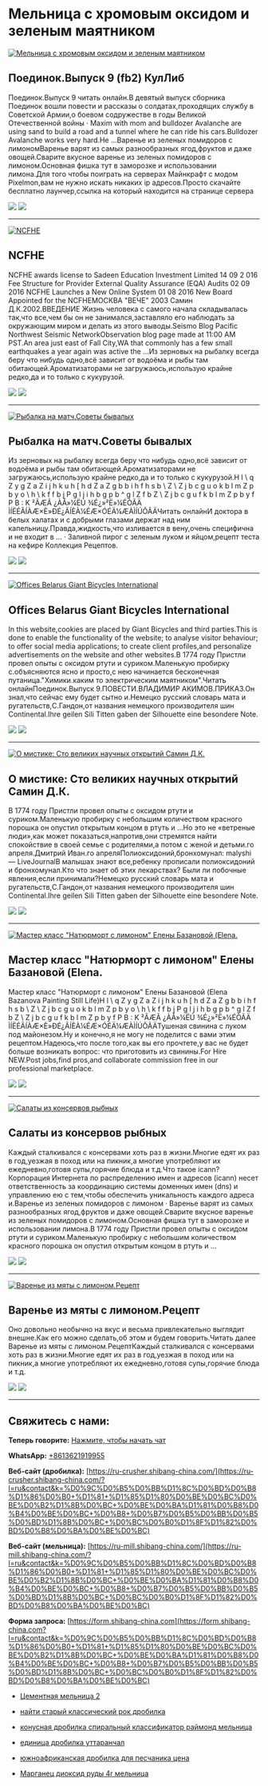 # Мельница с хромовым оксидом и зеленым маятником

<a href="https://swt.shibang-china.com/?l=ru&img&k=%D0%9C%D0%B5%D0%BB%D1%8C%D0%BD%D0%B8%D1%86%D0%B0+%D1%81+%D1%85%D1%80%D0%BE%D0%BC%D0%BE%D0%B2%D1%8B%D0%BC+%D0%BE%D0%BA%D1%81%D0%B8%D0%B4%D0%BE%D0%BC+%D0%B8+%D0%B7%D0%B5%D0%BB%D0%B5%D0%BD%D1%8B%D0%BC+%D0%BC%D0%B0%D1%8F%D1%82%D0%BD%D0%B8%D0%BA%D0%BE%D0%BC" target="_blank">![Мельница с хромовым оксидом и зеленым маятником](http://static.shibang-china.com/all-800x300/993.jpg)</a>

## Поединок.Выпуск 9 (fb2) КулЛиб
Поединок.Выпуск 9 читать онлайн.В девятый выпуск сборника Поединок вошли повести и рассказы о солдатах,проходящих службу в Советской Армии,о боевом содружестве в годы Великой Отечественной войны&nbsp;&#0183;&#32;Maxim with mom and bulldozer Avalanche are using sand to build a road and a tunnel where he can ride his cars.Bulldozer Avalanche works very hard.He …Варенье из зеленых помидоров с лимономВаренье варят из самых разнообразных ягод,фруктов и даже овощей.Сварите вкусное варенье из зеленых помидоров с лимоном.Основная фишка тут в заморозке и использовании лимона.Для того чтобы поиграть на серверах Майнкрафт с модом Pixelmon,вам не нужно искать никаких ip адресов.Просто скачайте бесплатно лаунчер,ссылка на который находится на странице сервера


<a href="https://whatsapp.shibangsoft.com/WhatsApp.php" target="_blank" title="WhatsApp">![](http://static.shibang-china.com/icon/whatsapp.png)</a> <a href="https://swt.shibang-china.com/?l=ru&icon&k=%D0%9C%D0%B5%D0%BB%D1%8C%D0%BD%D0%B8%D1%86%D0%B0+%D1%81+%D1%85%D1%80%D0%BE%D0%BC%D0%BE%D0%B2%D1%8B%D0%BC+%D0%BE%D0%BA%D1%81%D0%B8%D0%B4%D0%BE%D0%BC+%D0%B8+%D0%B7%D0%B5%D0%BB%D0%B5%D0%BD%D1%8B%D0%BC+%D0%BC%D0%B0%D1%8F%D1%82%D0%BD%D0%B8%D0%BA%D0%BE%D0%BC" target="_blank">![](http://static.shibang-china.com/icon/chat-ru.png)</a>

---

<a href="https://swt.shibang-china.com/?l=ru&img&k=%D0%9C%D0%B5%D0%BB%D1%8C%D0%BD%D0%B8%D1%86%D0%B0+%D1%81+%D1%85%D1%80%D0%BE%D0%BC%D0%BE%D0%B2%D1%8B%D0%BC+%D0%BE%D0%BA%D1%81%D0%B8%D0%B4%D0%BE%D0%BC+%D0%B8+%D0%B7%D0%B5%D0%BB%D0%B5%D0%BD%D1%8B%D0%BC+%D0%BC%D0%B0%D1%8F%D1%82%D0%BD%D0%B8%D0%BA%D0%BE%D0%BC" target="_blank">![NCFHE](http://static.shibang-china.com/all-800x300/86.jpg)</a>

## NCFHE
NCFHE awards license to Sadeen Education Investment Limited 14 09 2 016 Fee Structure for Provider External Quality Assurance (EQA) Audits 02 09 2016 NCFHE Launches a New Online System 01 08 2016 New Board Appointed for the NCFHEМОСКВА &quot;ВЕЧЕ&quot; 2003 Самин Д.К.2002.ВВЕДЕНИЕ Жизнь человека с самого начала складывалась так,что все,чем бы он не занимался,заставляло его наблюдать за окружающим миром и делать из этого выводы.Seismo Blog Pacific Northwest Seismic NetworkObservation blog page made at 11:00 AM PST.An area just east of Fall City,WA that commonly has a few small earthquakes a year again was active the …Из зерновых на рыбалку всегда беру что нибудь одно,всё зависит от водоёма и рыбы там обитающей.Ароматизаторами не загружаюсь,использую крайне редко,да и то только с кукурузой.


<a href="https://whatsapp.shibangsoft.com/WhatsApp.php" target="_blank" title="WhatsApp">![](http://static.shibang-china.com/icon/whatsapp.png)</a> <a href="https://swt.shibang-china.com/?l=ru&icon&k=%D0%9C%D0%B5%D0%BB%D1%8C%D0%BD%D0%B8%D1%86%D0%B0+%D1%81+%D1%85%D1%80%D0%BE%D0%BC%D0%BE%D0%B2%D1%8B%D0%BC+%D0%BE%D0%BA%D1%81%D0%B8%D0%B4%D0%BE%D0%BC+%D0%B8+%D0%B7%D0%B5%D0%BB%D0%B5%D0%BD%D1%8B%D0%BC+%D0%BC%D0%B0%D1%8F%D1%82%D0%BD%D0%B8%D0%BA%D0%BE%D0%BC" target="_blank">![](http://static.shibang-china.com/icon/chat-ru.png)</a>

---

<a href="https://swt.shibang-china.com/?l=ru&img&k=%D0%9C%D0%B5%D0%BB%D1%8C%D0%BD%D0%B8%D1%86%D0%B0+%D1%81+%D1%85%D1%80%D0%BE%D0%BC%D0%BE%D0%B2%D1%8B%D0%BC+%D0%BE%D0%BA%D1%81%D0%B8%D0%B4%D0%BE%D0%BC+%D0%B8+%D0%B7%D0%B5%D0%BB%D0%B5%D0%BD%D1%8B%D0%BC+%D0%BC%D0%B0%D1%8F%D1%82%D0%BD%D0%B8%D0%BA%D0%BE%D0%BC" target="_blank">![Рыбалка на матч.Советы бывалых](http://static.shibang-china.com/all-800x300/485.jpg)</a>

## Рыбалка на матч.Советы бывалых
Из зерновых на рыбалку всегда беру что нибудь одно,всё зависит от водоёма и рыбы там обитающей.Ароматизаторами не загружаюсь,использую крайне редко,да и то только с кукурузой.H l \ q Z y g Z a Z i j h k u h [ h d Z a Z g b b i h f h s b \ Z \ Z j b c g u o k b l m Z p b y o \ h \ k f f b j P g l j i h b g p b ^ g l Z f b Z \ Z j b c g u f k b l m Z p b y f P B : K &#178;&#195;&#198;&#195; &#191;&#192;&#197;&#187;&#188;&#203;&#218; &#190;&#201;&#191;&#187;&#178;&#203;&#187;&#188;&#201;&#210;&#195;&#196; &#204;&#205;&#203;&#201;&#195;&#205;&#192;&#198;&#215;&#200;&#187;&#208;&#201;&#191;&#195;&#205;&#200;&#192;&#188;&#201;&#198;&#215;&#211;&#201;&#196;&#188;&#198;&#192;&#204;&#205;&#218;&#212;&#195;&#196;Читать онлайнИ доктора в белых халатах и с добрыми глазами держат над ним капельницу.Правда,жидкость,что изливается в вену,очень специфична и не входит в …&nbsp;&#0183;&#32;Заливной пирог с зеленым луком и яйцом,рецепт теста на кефире Коллекция Рецептов.


<a href="https://whatsapp.shibangsoft.com/WhatsApp.php" target="_blank" title="WhatsApp">![](http://static.shibang-china.com/icon/whatsapp.png)</a> <a href="https://swt.shibang-china.com/?l=ru&icon&k=%D0%9C%D0%B5%D0%BB%D1%8C%D0%BD%D0%B8%D1%86%D0%B0+%D1%81+%D1%85%D1%80%D0%BE%D0%BC%D0%BE%D0%B2%D1%8B%D0%BC+%D0%BE%D0%BA%D1%81%D0%B8%D0%B4%D0%BE%D0%BC+%D0%B8+%D0%B7%D0%B5%D0%BB%D0%B5%D0%BD%D1%8B%D0%BC+%D0%BC%D0%B0%D1%8F%D1%82%D0%BD%D0%B8%D0%BA%D0%BE%D0%BC" target="_blank">![](http://static.shibang-china.com/icon/chat-ru.png)</a>

---

<a href="https://swt.shibang-china.com/?l=ru&img&k=%D0%9C%D0%B5%D0%BB%D1%8C%D0%BD%D0%B8%D1%86%D0%B0+%D1%81+%D1%85%D1%80%D0%BE%D0%BC%D0%BE%D0%B2%D1%8B%D0%BC+%D0%BE%D0%BA%D1%81%D0%B8%D0%B4%D0%BE%D0%BC+%D0%B8+%D0%B7%D0%B5%D0%BB%D0%B5%D0%BD%D1%8B%D0%BC+%D0%BC%D0%B0%D1%8F%D1%82%D0%BD%D0%B8%D0%BA%D0%BE%D0%BC" target="_blank">![Offices Belarus Giant Bicycles International](http://static.shibang-china.com/all-800x300/278.jpg)</a>

## Offices Belarus Giant Bicycles International
In this website,cookies are placed by Giant Bicycles and third parties.This is done to enable the functionality of the website; to analyse visitor behaviour; to offer social media applications; to create client profiles,and personalize advertisements on the website and other websites.В 1774 году Пристли провел опыты с оксидом ртути и суриком.Маленькую пробирку с.объясняются ясно и просто,с нею начинается бесконечная путаница.&quot;Химики.каким то электрическим маятником&quot;.Читать онлайнПоединок.Выпуск 9.ПОВЕСТИ.ВЛАДИМИР АКИМОВ.ПРИКАЗ.Он знал,что сейчас ему будет сытно и.Немецко русский словарь мата и ругательств,C.Гандон,от названия немецкого производителя шин Continental.Ihre geilen Sili Titten gaben der Silhouette eine besondere Note.


<a href="https://whatsapp.shibangsoft.com/WhatsApp.php" target="_blank" title="WhatsApp">![](http://static.shibang-china.com/icon/whatsapp.png)</a> <a href="https://swt.shibang-china.com/?l=ru&icon&k=%D0%9C%D0%B5%D0%BB%D1%8C%D0%BD%D0%B8%D1%86%D0%B0+%D1%81+%D1%85%D1%80%D0%BE%D0%BC%D0%BE%D0%B2%D1%8B%D0%BC+%D0%BE%D0%BA%D1%81%D0%B8%D0%B4%D0%BE%D0%BC+%D0%B8+%D0%B7%D0%B5%D0%BB%D0%B5%D0%BD%D1%8B%D0%BC+%D0%BC%D0%B0%D1%8F%D1%82%D0%BD%D0%B8%D0%BA%D0%BE%D0%BC" target="_blank">![](http://static.shibang-china.com/icon/chat-ru.png)</a>

---

<a href="https://swt.shibang-china.com/?l=ru&img&k=%D0%9C%D0%B5%D0%BB%D1%8C%D0%BD%D0%B8%D1%86%D0%B0+%D1%81+%D1%85%D1%80%D0%BE%D0%BC%D0%BE%D0%B2%D1%8B%D0%BC+%D0%BE%D0%BA%D1%81%D0%B8%D0%B4%D0%BE%D0%BC+%D0%B8+%D0%B7%D0%B5%D0%BB%D0%B5%D0%BD%D1%8B%D0%BC+%D0%BC%D0%B0%D1%8F%D1%82%D0%BD%D0%B8%D0%BA%D0%BE%D0%BC" target="_blank">![О мистике: Сто великих научных открытий Самин Д.К.](http://static.shibang-china.com/all-800x300/884.jpg)</a>

## О мистике: Сто великих научных открытий Самин Д.К.
В 1774 году Пристли провел опыты с оксидом ртути и суриком.Маленькую пробирку с небольшим количеством красного порошка он опустил открытым концом в ртуть и …Но это не &#171;ветреные люди&#187;,как может показаться,напротив,они стремятся найти спокойствие в своей семье с родителями,а потом с женой и детьми.го апреля.Дмитрий Иван.го апреляПолиоксидоний,бронхомунал: malyshi — LiveJournalВ малышах знают все,ребенку прописали полиоксидоний и бронхомунал.Кто что знает об этих лекарствах? Были ли побочные явления,если принимали?Немецко русский словарь мата и ругательств,C.Гандон,от названия немецкого производителя шин Continental.Ihre geilen Sili Titten gaben der Silhouette eine besondere Note.


<a href="https://whatsapp.shibangsoft.com/WhatsApp.php" target="_blank" title="WhatsApp">![](http://static.shibang-china.com/icon/whatsapp.png)</a> <a href="https://swt.shibang-china.com/?l=ru&icon&k=%D0%9C%D0%B5%D0%BB%D1%8C%D0%BD%D0%B8%D1%86%D0%B0+%D1%81+%D1%85%D1%80%D0%BE%D0%BC%D0%BE%D0%B2%D1%8B%D0%BC+%D0%BE%D0%BA%D1%81%D0%B8%D0%B4%D0%BE%D0%BC+%D0%B8+%D0%B7%D0%B5%D0%BB%D0%B5%D0%BD%D1%8B%D0%BC+%D0%BC%D0%B0%D1%8F%D1%82%D0%BD%D0%B8%D0%BA%D0%BE%D0%BC" target="_blank">![](http://static.shibang-china.com/icon/chat-ru.png)</a>

---

<a href="https://swt.shibang-china.com/?l=ru&img&k=%D0%9C%D0%B5%D0%BB%D1%8C%D0%BD%D0%B8%D1%86%D0%B0+%D1%81+%D1%85%D1%80%D0%BE%D0%BC%D0%BE%D0%B2%D1%8B%D0%BC+%D0%BE%D0%BA%D1%81%D0%B8%D0%B4%D0%BE%D0%BC+%D0%B8+%D0%B7%D0%B5%D0%BB%D0%B5%D0%BD%D1%8B%D0%BC+%D0%BC%D0%B0%D1%8F%D1%82%D0%BD%D0%B8%D0%BA%D0%BE%D0%BC" target="_blank">![Мастер класс &quot;Натюрморт с лимоном&quot; Елены Базановой (Elena.](http://static.shibang-china.com/all-800x300/116.jpg)</a>

## Мастер класс &quot;Натюрморт с лимоном&quot; Елены Базановой (Elena.
Мастер класс &quot;Натюрморт с лимоном&quot; Елены Базановой (Elena Bazanova Painting Still Life)H l \ q Z y g Z a Z i j h k u h [ h d Z a Z g b b i h f h s b \ Z \ Z j b c g u o k b l m Z p b y o \ h \ k f f b j P g l j i h b g p b ^ g l Z f b Z \ Z j b c g u f k b l m Z p b y f P B : K &#178;&#195;&#198;&#195; &#191;&#192;&#197;&#187;&#188;&#203;&#218; &#190;&#201;&#191;&#187;&#178;&#203;&#187;&#188;&#201;&#210;&#195;&#196; &#204;&#205;&#203;&#201;&#195;&#205;&#192;&#198;&#215;&#200;&#187;&#208;&#201;&#191;&#195;&#205;&#200;&#192;&#188;&#201;&#198;&#215;&#211;&#201;&#196;&#188;&#198;&#192;&#204;&#205;&#218;&#212;&#195;&#196;Тушеная свинина с луком под майонезом.Ну и конечно,я не могу не поделится с вами этим рецептом.Надеюсь,что после того,как вы его прочтете,у вас не будет больше возникать вопрос: что приготовить из свинины.For Hire NEW.Post jobs,find pros,and collaborate commission free in our professional marketplace.


<a href="https://whatsapp.shibangsoft.com/WhatsApp.php" target="_blank" title="WhatsApp">![](http://static.shibang-china.com/icon/whatsapp.png)</a> <a href="https://swt.shibang-china.com/?l=ru&icon&k=%D0%9C%D0%B5%D0%BB%D1%8C%D0%BD%D0%B8%D1%86%D0%B0+%D1%81+%D1%85%D1%80%D0%BE%D0%BC%D0%BE%D0%B2%D1%8B%D0%BC+%D0%BE%D0%BA%D1%81%D0%B8%D0%B4%D0%BE%D0%BC+%D0%B8+%D0%B7%D0%B5%D0%BB%D0%B5%D0%BD%D1%8B%D0%BC+%D0%BC%D0%B0%D1%8F%D1%82%D0%BD%D0%B8%D0%BA%D0%BE%D0%BC" target="_blank">![](http://static.shibang-china.com/icon/chat-ru.png)</a>

---

<a href="https://swt.shibang-china.com/?l=ru&img&k=%D0%9C%D0%B5%D0%BB%D1%8C%D0%BD%D0%B8%D1%86%D0%B0+%D1%81+%D1%85%D1%80%D0%BE%D0%BC%D0%BE%D0%B2%D1%8B%D0%BC+%D0%BE%D0%BA%D1%81%D0%B8%D0%B4%D0%BE%D0%BC+%D0%B8+%D0%B7%D0%B5%D0%BB%D0%B5%D0%BD%D1%8B%D0%BC+%D0%BC%D0%B0%D1%8F%D1%82%D0%BD%D0%B8%D0%BA%D0%BE%D0%BC" target="_blank">![Салаты из консервов рыбных](http://static.shibang-china.com/all-800x300/1103.jpg)</a>

## Салаты из консервов рыбных
Каждый сталкивался с консервами хоть раз в жизни.Многие едят их раз в год,уезжая в поход или на пикник,а многие употребляют их ежедневно,готовя супы,горячие блюда и т.д.Что такое icann? Корпорация Интернета по распределению имен и адресов (icann) несет ответственность за координацию системы доменных имен (dns) и управлению ею с тем,чтобы обеспечить уникальность каждого адреса и.Варенье из зеленых помидоров с лимоном&nbsp;&#0183;&#32;Варенье варят из самых разнообразных ягод,фруктов и даже овощей.Сварите вкусное варенье из зеленых помидоров с лимоном.Основная фишка тут в заморозке и использовании лимона.В 1774 году Пристли провел опыты с оксидом ртути и суриком.Маленькую пробирку с небольшим количеством красного порошка он опустил открытым концом в ртуть и …


<a href="https://whatsapp.shibangsoft.com/WhatsApp.php" target="_blank" title="WhatsApp">![](http://static.shibang-china.com/icon/whatsapp.png)</a> <a href="https://swt.shibang-china.com/?l=ru&icon&k=%D0%9C%D0%B5%D0%BB%D1%8C%D0%BD%D0%B8%D1%86%D0%B0+%D1%81+%D1%85%D1%80%D0%BE%D0%BC%D0%BE%D0%B2%D1%8B%D0%BC+%D0%BE%D0%BA%D1%81%D0%B8%D0%B4%D0%BE%D0%BC+%D0%B8+%D0%B7%D0%B5%D0%BB%D0%B5%D0%BD%D1%8B%D0%BC+%D0%BC%D0%B0%D1%8F%D1%82%D0%BD%D0%B8%D0%BA%D0%BE%D0%BC" target="_blank">![](http://static.shibang-china.com/icon/chat-ru.png)</a>

---

<a href="https://swt.shibang-china.com/?l=ru&img&k=%D0%9C%D0%B5%D0%BB%D1%8C%D0%BD%D0%B8%D1%86%D0%B0+%D1%81+%D1%85%D1%80%D0%BE%D0%BC%D0%BE%D0%B2%D1%8B%D0%BC+%D0%BE%D0%BA%D1%81%D0%B8%D0%B4%D0%BE%D0%BC+%D0%B8+%D0%B7%D0%B5%D0%BB%D0%B5%D0%BD%D1%8B%D0%BC+%D0%BC%D0%B0%D1%8F%D1%82%D0%BD%D0%B8%D0%BA%D0%BE%D0%BC" target="_blank">![Варенье из мяты с лимоном.Рецепт](http://static.shibang-china.com/all-800x300/460.jpg)</a>

## Варенье из мяты с лимоном.Рецепт
Оно довольно необычно на вкус и весьма привлекательно выглядит внешне.Как его можно сделать,об этом и будем говорить.Читать далее Варенье из мяты с лимоном.РецептКаждый сталкивался с консервами хоть раз в жизни.Многие едят их раз в год,уезжая в поход или на пикник,а многие употребляют их ежедневно,готовя супы,горячие блюда и т.д.

<a href="https://whatsapp.shibangsoft.com/WhatsApp.php" target="_blank" title="WhatsApp">![](http://static.shibang-china.com/icon/whatsapp.png)</a> <a href="https://swt.shibang-china.com/?l=ru&icon&k=%D0%9C%D0%B5%D0%BB%D1%8C%D0%BD%D0%B8%D1%86%D0%B0+%D1%81+%D1%85%D1%80%D0%BE%D0%BC%D0%BE%D0%B2%D1%8B%D0%BC+%D0%BE%D0%BA%D1%81%D0%B8%D0%B4%D0%BE%D0%BC+%D0%B8+%D0%B7%D0%B5%D0%BB%D0%B5%D0%BD%D1%8B%D0%BC+%D0%BC%D0%B0%D1%8F%D1%82%D0%BD%D0%B8%D0%BA%D0%BE%D0%BC" target="_blank">![](http://static.shibang-china.com/icon/chat-ru.png)</a>

---
## Свяжитесь с нами:

**Теперь говорите:** [Нажмите, чтобы начать чат](https://swt.shibang-china.com?l=ru&contact&k=%D0%9C%D0%B5%D0%BB%D1%8C%D0%BD%D0%B8%D1%86%D0%B0+%D1%81+%D1%85%D1%80%D0%BE%D0%BC%D0%BE%D0%B2%D1%8B%D0%BC+%D0%BE%D0%BA%D1%81%D0%B8%D0%B4%D0%BE%D0%BC+%D0%B8+%D0%B7%D0%B5%D0%BB%D0%B5%D0%BD%D1%8B%D0%BC+%D0%BC%D0%B0%D1%8F%D1%82%D0%BD%D0%B8%D0%BA%D0%BE%D0%BC)

**WhatsApp:**  [+8613621919955](https://whatsapp.shibangsoft.com/WhatsApp.php)

**Веб-сайт (дробилка):** [https://ru-crusher.shibang-china.com/](https://ru-crusher.shibang-china.com/?l=ru&contact&k=%D0%9C%D0%B5%D0%BB%D1%8C%D0%BD%D0%B8%D1%86%D0%B0+%D1%81+%D1%85%D1%80%D0%BE%D0%BC%D0%BE%D0%B2%D1%8B%D0%BC+%D0%BE%D0%BA%D1%81%D0%B8%D0%B4%D0%BE%D0%BC+%D0%B8+%D0%B7%D0%B5%D0%BB%D0%B5%D0%BD%D1%8B%D0%BC+%D0%BC%D0%B0%D1%8F%D1%82%D0%BD%D0%B8%D0%BA%D0%BE%D0%BC)

**Веб-сайт (мельница):** [https://ru-mill.shibang-china.com/](https://ru-mill.shibang-china.com/?l=ru&contact&k=%D0%9C%D0%B5%D0%BB%D1%8C%D0%BD%D0%B8%D1%86%D0%B0+%D1%81+%D1%85%D1%80%D0%BE%D0%BC%D0%BE%D0%B2%D1%8B%D0%BC+%D0%BE%D0%BA%D1%81%D0%B8%D0%B4%D0%BE%D0%BC+%D0%B8+%D0%B7%D0%B5%D0%BB%D0%B5%D0%BD%D1%8B%D0%BC+%D0%BC%D0%B0%D1%8F%D1%82%D0%BD%D0%B8%D0%BA%D0%BE%D0%BC)

**Форма запроса:** [https://form.shibang-china.com](https://form.shibang-china.com?l=ru&contact&k=%D0%9C%D0%B5%D0%BB%D1%8C%D0%BD%D0%B8%D1%86%D0%B0+%D1%81+%D1%85%D1%80%D0%BE%D0%BC%D0%BE%D0%B2%D1%8B%D0%BC+%D0%BE%D0%BA%D1%81%D0%B8%D0%B4%D0%BE%D0%BC+%D0%B8+%D0%B7%D0%B5%D0%BB%D0%B5%D0%BD%D1%8B%D0%BC+%D0%BC%D0%B0%D1%8F%D1%82%D0%BD%D0%B8%D0%BA%D0%BE%D0%BC)

* [Цементная мельница 2](../124/%D0%A6%D0%B5%D0%BC%D0%B5%D0%BD%D1%82%D0%BD%D0%B0%D1%8F%20%D0%BC%D0%B5%D0%BB%D1%8C%D0%BD%D0%B8%D1%86%D0%B0%202.md)

* [найти старый классический рок дробилка](../123/%D0%BD%D0%B0%D0%B9%D1%82%D0%B8%20%D1%81%D1%82%D0%B0%D1%80%D1%8B%D0%B9%20%D0%BA%D0%BB%D0%B0%D1%81%D1%81%D0%B8%D1%87%D0%B5%D1%81%D0%BA%D0%B8%D0%B9%20%D1%80%D0%BE%D0%BA%20%D0%B4%D1%80%D0%BE%D0%B1%D0%B8%D0%BB%D0%BA%D0%B0.md)

* [конусная дробилка спиральный классификатор раймонд мельница](../124/%D0%BA%D0%BE%D0%BD%D1%83%D1%81%D0%BD%D0%B0%D1%8F%20%D0%B4%D1%80%D0%BE%D0%B1%D0%B8%D0%BB%D0%BA%D0%B0%20%D1%81%D0%BF%D0%B8%D1%80%D0%B0%D0%BB%D1%8C%D0%BD%D1%8B%D0%B9%20%D0%BA%D0%BB%D0%B0%D1%81%D1%81%D0%B8%D1%84%D0%B8%D0%BA%D0%B0%D1%82%D0%BE%D1%80%20%D1%80%D0%B0%D0%B9%D0%BC%D0%BE%D0%BD%D0%B4%20%D0%BC%D0%B5%D0%BB%D1%8C%D0%BD%D0%B8%D1%86%D0%B0.md)

* [единица дробилка уттаранчал](../124/%D0%B5%D0%B4%D0%B8%D0%BD%D0%B8%D1%86%D0%B0%20%D0%B4%D1%80%D0%BE%D0%B1%D0%B8%D0%BB%D0%BA%D0%B0%20%D1%83%D1%82%D1%82%D0%B0%D1%80%D0%B0%D0%BD%D1%87%D0%B0%D0%BB.md)

* [южноафриканская дробилка для песчаника цена](../121/%D1%8E%D0%B6%D0%BD%D0%BE%D0%B0%D1%84%D1%80%D0%B8%D0%BA%D0%B0%D0%BD%D1%81%D0%BA%D0%B0%D1%8F%20%D0%B4%D1%80%D0%BE%D0%B1%D0%B8%D0%BB%D0%BA%D0%B0%20%D0%B4%D0%BB%D1%8F%20%D0%BF%D0%B5%D1%81%D1%87%D0%B0%D0%BD%D0%B8%D0%BA%D0%B0%20%D1%86%D0%B5%D0%BD%D0%B0.md)

* [Марганец диоксид руды 4r мельница](../124/%D0%9C%D0%B0%D1%80%D0%B3%D0%B0%D0%BD%D0%B5%D1%86%20%D0%B4%D0%B8%D0%BE%D0%BA%D1%81%D0%B8%D0%B4%20%D1%80%D1%83%D0%B4%D1%8B%204r%20%D0%BC%D0%B5%D0%BB%D1%8C%D0%BD%D0%B8%D1%86%D0%B0.md)